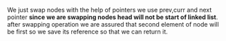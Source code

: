 We just swap nodes with the help of pointers
we use prev,curr and next pointer
**since we are swapping nodes head will not be start of linked list**. after swapping operation we are assured that second element of node will be first so we save its reference so that we can return it.